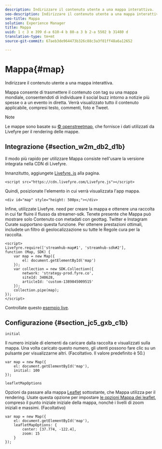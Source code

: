 ```yaml
---
description: Indirizzare il contenuto utente a una mappa interattiva.
seo-description: Indirizzare il contenuto utente a una mappa interattiva.
seo-title: Mappa
solution: Experience Manager
title: Mappa
uuid: 1 c 3 e 399 d-a 610-4 b 80-a 3 b 2-a 5502 b 31480 d
translation-type: tm+mt
source-git-commit: 67aeb3de964473b326c88c3a3f81ff48a6a12652

---
```



# Mappa{#map}

Indirizzare il contenuto utente a una mappa interattiva.

Mappa consente di trasmettere il contenuto con tag su una mappa mondiale, consentendoti di individuare il social buzz intorno a notizie più spesse o a un evento in diretta. Verrà visualizzato tutto il contenuto applicabile, compresi testo, commenti, foto e Tweet.

>[!NOTE]
>
>Le mappe sono basate su [© openstreetmap](https://www.openstreetmap.org/copyright), che fornisce i dati utilizzati da Livefyre per il rendering delle mappe.

## Integrazione {#section_w2m_db2_d1b}

Il modo più rapido per utilizzare Mappa consiste nell'usare la versione integrata nella CDN di Livefyre.

Innanzitutto, aggiungete [Livefyre. js](https://github.com/Livefyre/Livefyre.js) alla pagina.

```
<script src="https://cdn.livefyre.com/Livefyre.js"></script> 
```

Quindi, posizionate l'elemento in cui verrà visualizzata l'app mappa.

```
<div id="map" style="height: 500px;"></div>
```

Infine, utilizzate Livefyre. need per creare la mappa e ottenere una raccolta in cui far fluire il flusso da streamer-sdk. Tenete presente che Mappa può mostrare solo Contenuto con metadati con geottag. Twitter e Instagram Curate supportano questa funzione. Per ottenere prestazioni ottimali, includete un filtro di geolocalizzazione su tutte le Regole cura per la raccolta.

```
<script> 
Livefyre.require(['streamhub-map#1', 'streamhub-sdk#2'], 
function (Map, SDK) { 
    var map = new Map({ 
        el: document.getElementById('map') 
    }); 
    var collection = new SDK.Collection({ 
        network: 'strategy-prod.fyre.co', 
        siteId: 340628, 
        articleId: 'custom-1389845009515' 
    }); 
    collection.pipe(map); 
}); 
</script>
```

Controllate questo [esempio live](https://codepen.io/cheung31/pen/wkmbF).

## Configurazione {#section_jc5_gxb_c1b}

`initial`

Il numero iniziale di elementi da caricare dalla raccolta e visualizzati sulla mappa. Una volta caricato questo numero, gli utenti possono fare clic su un pulsante per visualizzarne altri. (Facoltativo. Il valore predefinito è 50.)

```
var map = new Map({ 
    el: document.getElementById('map'), 
    initial: 100 
});
```

`leafletMapOptions`

Opzioni da passare alla mappa [Leaflet](https://leafletjs.com/) sottostante, che Mappa utilizza per il rendering. Usate questa opzione per impostare [le opzioni Mappa dei leaflet](https://leafletjs.com/reference.html#map-options), compreso il punto iniziale iniziale della mappa, nonché i livelli di zoom iniziali e massimi. (Facoltativo)

```
var map = new Map({ 
    el: document.getElementById('map'), 
    leafletMapOptions: { 
        center: [37.774, -122.4], 
        zoom: 15 
    } 
});
```

